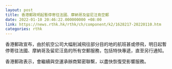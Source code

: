 ```yaml
---
layout: post
title: 香港郵政明起暫停寄往法國、摩納哥及留尼汪島空郵
date: 2022-01-10 20:46:22.000000000 +08:00
link: https://news.rthk.hk/rthk/ch/component/k2/1628217-20220110.htm
categories: rthk
---
```


香港郵政宣布，由於航空公司大幅削減飛往部分目的地的航班甚或停飛，明日起暫停寄往法國、摩納哥及留尼汪島的所有空郵服務，包括特快專遞，直至另行通知。

香港郵政表示，會繼續與空運承辦商緊密聯繫，以盡快恢復受影響服務。
